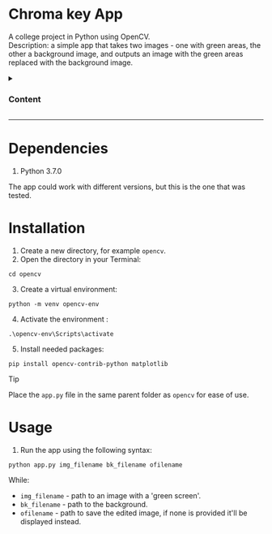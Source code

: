 # Chroma key App

A college project in Python using OpenCV.<br>
Description: a simple app that takes two images - one with green areas, the other a background image, and outputs an image with the green areas replaced with the background image.

<details>
  <summary><h3>Content</h3></summary>

- [Dependencies](#dependencies)
- [Installation](#installation)
- [Usage](#usage)

</details>
<hr>

# Dependencies

1. Python 3.7.0

The app could work with different versions, but this is the one that was tested.

# Installation

1. Create a new directory, for example `opencv`.
2. Open the directory in your Terminal:

```
cd opencv
```

3. Create a virtual environment:

```
python -m venv opencv-env
```

4. Activate the environment :

```
.\opencv-env\Scripts\activate
```

5. Install needed packages:

```
pip install opencv-contrib-python matplotlib
```

> [!TIP]
> Place the `app.py` file in the same parent folder as `opencv` for ease of use.

# Usage

1. Run the app using the following syntax:

```
python app.py img_filename bk_filename ofilename
```

While:

- `img_filename` - path to an image with a 'green screen'.
- `bk_filename` - path to the background.
- `ofilename` - path to save the edited image, if none is provided it'll be displayed instead.
